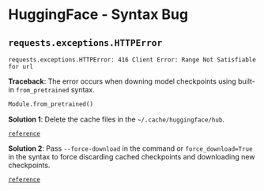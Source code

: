 # HuggingFace - Syntax Bug

## `requests.exceptions.HTTPError`

```text
requests.exceptions.HTTPError: 416 Client Error: Range Not Satisfiable for url
```

**Traceback**: The error occurs when downing model checkpoints using built-in
`from_pretrained` syntax.

```python
Module.from_pretrained()
```

**Solution 1**: Delete the cache files in the `~/.cache/huggingface/hub`.

[`reference`](https://github.com/huggingface/huggingface_hub/issues/2197#issuecomment-2047170683)

**Solution 2**: Pass `--force-download` in the command or `force_download=True`
in the syntax to force discarding cached checkpoints and downloading new checkpoints.

[`reference`](https://github.com/huggingface/huggingface_hub/issues/2197#issuecomment-2047802296)
